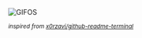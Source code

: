 <div align="justify">
<picture>
    <source media="(prefers-color-scheme: dark)" srcset="https://i.ibb.co/HTsYWnHV/output-gif.gif">
    <source media="(prefers-color-scheme: light)" srcset="https://i.ibb.co/HTsYWnHV/output-gif.gif">
    <img alt="GIFOS" src="https://i.ibb.co/HTsYWnHV/output-gif.gif">
</picture>

<sub><i>inspired from [x0rzavi/github-readme-terminal](https://github.com/x0rzavi/github-readme-terminal)</i></sub>

</div>

<!-- Image deletion URL: https://ibb.co/pj8ZtJLx/5fb5b9680b86bb04e774bf6c3f534623 -->